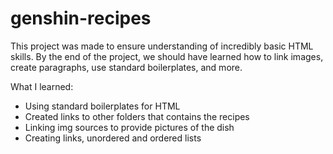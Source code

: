 # genshin-recipes
This project was made to ensure understanding of incredibly basic HTML
skills. By the end of the project, we should have learned how to
link images, create paragraphs, use standard boilerplates, and more.

What I learned:
- Using standard boilerplates for HTML
- Created links to other folders that contains the recipes
- Linking img sources to provide pictures of the dish
- Creating links, unordered and ordered lists